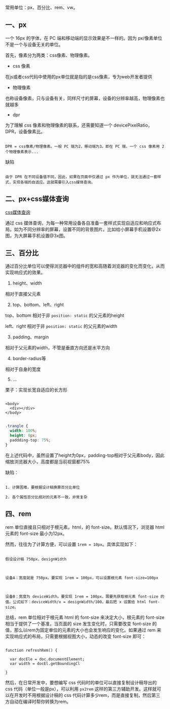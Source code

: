 
常用单位：px、百分比、rem、vw。

## 一、px

一个 16px 的字体，在 PC 端和移动端的显示效果是不一样的。因为 px/像素单位不是一个与设备无关的单位。

首先，像素分为两类：css像素、物理像素。

- css 像素

在js或者css代码中使用的px单位就是指的是css像素，专为web开发者提供

- 物理像素

也称设备像素，只与设备有关，同样尺寸的屏幕，设备的分辨率越高，物理像素也就越多

- dpr

为了理解 css 像素和物理像素的联系，还需要知道一个 devicePixelRatio，DPR，设备像素比。

```

DPR = css像素/物理像素。一般 PC 端为2，移动端为3。即在 PC 端，一个 css 像素用 2 个物理像素表示...

```

缺陷

```

由于 DPR 在不同设备值不同，因此，如果在页面中仅通过 px 作为单位，就无法通过一套样式，实现各端的自适应。这就需要引入css媒体查询。

```


## 二、px+css媒体查询

[css媒体查询](https://github.com/hoanFir/blogs/blob/master/css/CSS%E5%AA%92%E4%BD%93%E6%9F%A5%E8%AF%A2.md)

通过 css 媒体查询，为每一种常用设备各自准备一套样式实现自适应和响应式布局。如为不同分辨率的屏幕，设置不同的背景图片。比如给小屏幕手机设置@2x图，为大屏幕手机设置@3x图。

## 三、百分比

通过百分比单位可以使得浏览器中的组件的宽和高随着浏览器的变化而变化，从而实现响应式的效果。

1. height、width

相对于直接父元素


2. top、bottom、left、right

top、bottom 相对于非 `position: static` 的父元素的height

left、right 相对于非 `position: static` 的父元素的width


3. padding、margin

相对于父元素的width，不管是垂直方向还是水平方向


4. border-radius等

相对于自身的宽度


5. ...


栗子：实现长宽自适应的长方形

```

<body>
  <div></div>
</body>

```

```css

.trangle {
  width: 100%;
  height: 0px;
  paddding-top: 75%;
}

```

在上述代码中，虽然设置了height为0px，padding-top相对于父元素body，因此缩放浏览器大小，高度都是当前视窗都75%


缺陷：

```

1. 计算困难，要根据设计稿换算百分比单位

2. 各个属性百分比相对的元素不一致，非常复杂

```

## 四、rem

rem 单位直接且只相对于根元素，html，的 font-size。默认情况下，浏览器 html 元素的 font-size 最小为12px。


然而，往往为了计算方便，可以设置 `1rem = 10px`。具体实现如下：

```

假设设计稿 750px，designWidth



设备A：宽度就是 750px。要实现 1rem = 100px，可以设置根元素 font-size=100px



设备B：宽度为 deviceWidth。要实现 1rem = 100px，需要先获取根元素 font-size 的值。公式如下：deviceWidth/x = designWidth/100，最后把 x 设置给 html font-size。

```


总结，rem 单位相对于根元素 html 的 font-size 来决定大小，根元素的 font-size 相当于提供了一个基准，当页面的 size 发生变化时，只需要改变 font-size 的值，那么以rem为固定单位的元素的大小也会发生响应的变化。如果通过 rem 来实现响应式的布局，只需要根据视图大小，动态的改变 font-size 即可：

```

function refreshRem() {

  var docEle = doc.documentElement;
  var width = docEl.getBoundingCl

}

```





然后，在日常开发中，要想编写 css 代码时的单位可以直接复制设计稿导出的 css 代码（单位一般是px），可以利用 `px2rem` 这样的第三方辅助开发。这样就可以在开发时不用根据设计稿的 css 代码计算多少rem，而是直接复制，然后第三方自动在编译时帮你转换为rem。




